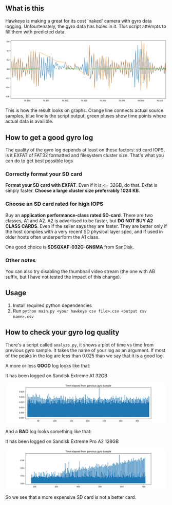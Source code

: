## What is this

Hawkeye is making a great for its cost 'naked' camera with gyro data logging.
Unfourtenately, the gyro data has holes in it. This script attempts to fill them with predicted data.

![Actual and predicted samples](img/predicted_samples.png)

This is how the result looks on graphs. Orange line connects actual source samples, blue line is the script output, green pluses show time points where actual data is availible.

## How to get a good gyro log
The quality of the gyro log depends at least on these factors: sd card IOPS, is it EXFAT of FAT32 formatted and filesystem cluster size.
That's what you can do to get best possible logs

### Correctly format your SD card
**Format your SD card with EXFAT**. Even if it is <= 32GB, do that. Exfat is simply faster.
**Choose a large cluster size preferrably 1024 KB**.

### Choose an SD card rated for high IOPS
Buy an **application performance-class rated SD-card**. There are two classes, A1 and A2. A2 is advertised to be faster, but **DO NOT BUY A2 CLASS CARDS**.
Even if the seller says they are faster.
They are better only if the host complies with a very recent SD physical layer spec, and if used in older hosts often underperform the A1 class.

One good choice is **SDSQXAF-032G-GN6MA** from SanDisk.

### Other notes
You can also try disabling the thumbnail video stream (the one with AB suffix, but I have not tested the impact of this change).

## Usage

1. Install required python dependencies
2. Run `python main.py <your hawkeye csv file>.csv <output csv name>.csv`


## How to check your gyro log quality

There's a script called `analyze.py`, it shows a plot of time vs time from previous gyro sample.
It takes the name of your log as an argument. If most of the peaks in the log are less than 0.025 than we say that it is a good log.

A more or less **GOOD** log looks like that:

It has been logged on Sandisk Extreme A1 32GB

![Good log](img/good_log.png)

And a **BAD** log looks something like that:

It has been logged on Sandisk Extreme Pro A2 128GB

![Bad log](img/bad_log.png)

So we see that a more expensive SD card is not a better card.